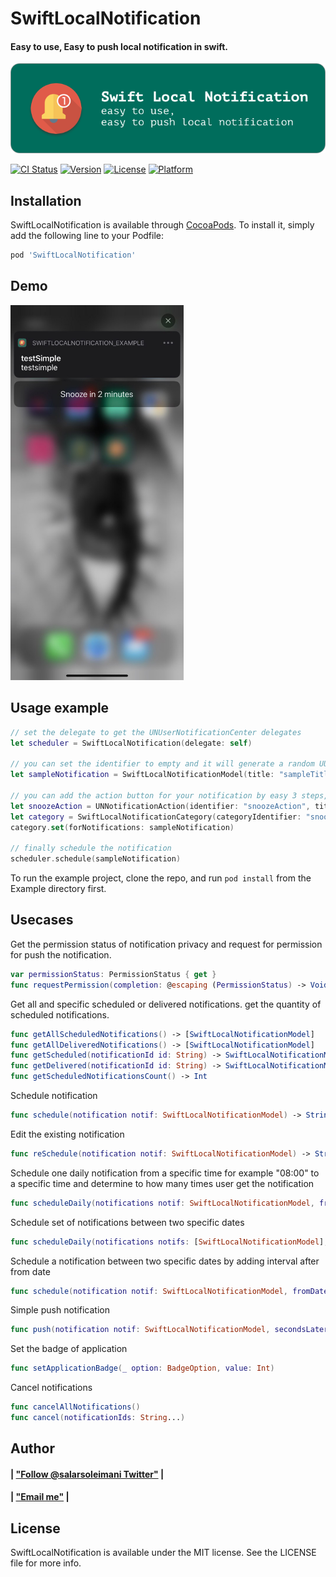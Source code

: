 # SwiftLocalNotification
#### Easy to use, Easy to push local notification in swift.
<img src="https://github.com/Salarsoleimani/SwiftLocalNotification/blob/master/SwiftLocalNotificationHeader.png" class="center">

[![CI Status](https://img.shields.io/travis/salarsoleimani/SwiftLocalNotification.svg?style=flat)](https://travis-ci.org/salarsoleimani/SwiftLocalNotification)
[![Version](https://img.shields.io/cocoapods/v/SwiftLocalNotification.svg?style=flat)](https://cocoapods.org/pods/SwiftLocalNotification)
[![License](https://img.shields.io/cocoapods/l/SwiftLocalNotification.svg?style=flat)](https://cocoapods.org/pods/SwiftLocalNotification)
[![Platform](https://img.shields.io/cocoapods/p/SwiftLocalNotification.svg?style=flat)](https://cocoapods.org/pods/SwiftLocalNotification)
## Installation
SwiftLocalNotification is available through [CocoaPods](https://cocoapods.org). To install it, simply add the following line to your Podfile:
```ruby
pod 'SwiftLocalNotification'
```
## Demo
<img src="https://github.com/Salarsoleimani/SwiftLocalNotification/blob/master/Screenshot.jpeg" height="600">

## Usage example

```swift
// set the delegate to get the UNUserNotificationCenter delegates
let scheduler = SwiftLocalNotification(delegate: self) 

// you can set the identifier to empty and it will generate a random UUID 
let sampleNotification = SwiftLocalNotificationModel(title: "sampleTitle", body: "sampleBody", subtitle: nil, date: Date().next(seconds: 5), repeating: .none, identifier: "", soundName: nil, badge: 5)

// you can add the action button for your notification by easy 3 steps, but always remember do it before scheduling notification
let snoozeAction = UNNotificationAction(identifier: "snoozeAction", title: "Snooze in 2 minutes", options: [.authenticationRequired, .foreground])
let category = SwiftLocalNotificationCategory(categoryIdentifier: "snooze", actions: [snoozeAction])
category.set(forNotifications: sampleNotification)

// finally schedule the notification
scheduler.schedule(sampleNotification)
```

To run the example project, clone the repo, and run `pod install` from the Example directory first.

## Usecases
Get the permission status of notification privacy and request for permission for push the notification.
```swift
var permissionStatus: PermissionStatus { get }
func requestPermission(completion: @escaping (PermissionStatus) -> Void)
```
Get all and specific scheduled or delivered notifications. get the quantity of scheduled notifications.
```swift
func getAllScheduledNotifications() -> [SwiftLocalNotificationModel]
func getAllDeliveredNotifications() -> [SwiftLocalNotificationModel]
func getScheduled(notificationId id: String) -> SwiftLocalNotificationModel?
func getDelivered(notificationId id: String) -> SwiftLocalNotificationModel?
func getScheduledNotificationsCount() -> Int
```
Schedule notification
```swift
func schedule(notification notif: SwiftLocalNotificationModel) -> String?
```
Edit the existing notification
```swift
func reSchedule(notification notif: SwiftLocalNotificationModel) -> String?
```
Schedule one daily notification from a specific time for example "08:00" to a specific time and determine to how many times user get the notification
```swift
func scheduleDaily(notifications notif: SwiftLocalNotificationModel, fromTime: Date, toTime: Date, howMany: Int) -> [String]?
```
Schedule set of notifications between two specific dates
```swift
func scheduleDaily(notifications notifs: [SwiftLocalNotificationModel], fromTime: Date, toTime: Date) -> [String]?
```
Schedule a notification between two specific dates by adding interval after from date
```swift
func schedule(notification notif: SwiftLocalNotificationModel, fromDate: Date, toDate: Date, interval: TimeInterval) -> String?
```
Simple push notification
```swift
func push(notification notif: SwiftLocalNotificationModel, secondsLater seconds: TimeInterval) -> String?)
```
Set the badge of application
```swift
func setApplicationBadge(_ option: BadgeOption, value: Int)
```
Cancel notifications
```swift
func cancelAllNotifications()
func cancel(notificationIds: String...)
```
## Author

#### | ["Follow @salarsoleimani Twitter"](http://twitter.com/salarsoleimani) |
#### | ["Email me"](mailto:s.s_m1983@yahoo.com) |

## License
SwiftLocalNotification is available under the MIT license. See the LICENSE file for more info.
